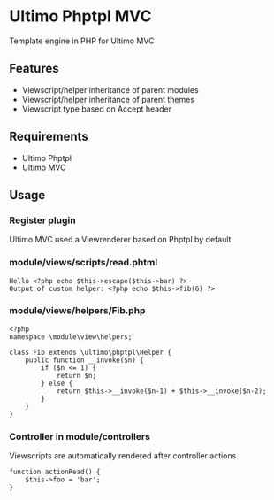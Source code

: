# Ultimo Phptpl MVC
Template engine in PHP for Ultimo MVC

## Features
* Viewscript/helper inheritance of parent modules
* Viewscript/helper inheritance of parent themes
* Viewscript type based on Accept header

## Requirements
* Ultimo Phptpl
* Ultimo MVC

## Usage

### Register plugin
Ultimo MVC used a Viewrenderer based on Phptpl by default.

### module/views/scripts/read.phtml
	Hello <?php echo $this->escape($this->bar) ?>
	Output of custom helper: <?php echo $this->fib(6) ?>

### module/views/helpers/Fib.php
	<?php
	namespace \module\view\helpers;
	
	class Fib extends \ultimo\phptpl\Helper {
		public function __invoke($n) {
			if ($n <= 1) {
				return $n;
			} else {
				return $this->__invoke($n-1) + $this->__invoke($n-2);
			}
		}
	}

### Controller in module/controllers
Viewscripts are automatically rendered after controller actions.

	function actionRead() {
		$this->foo = 'bar';	
	}